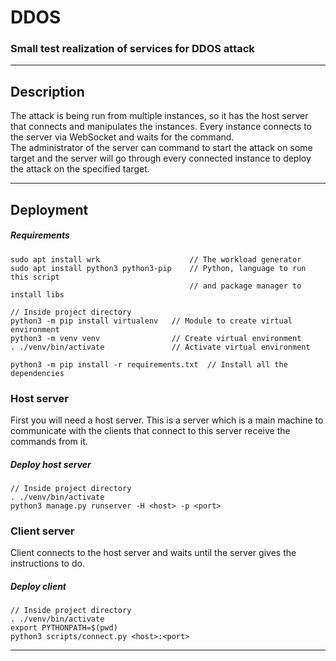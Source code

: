 # DDOS 

### Small test realization of services for DDOS attack 

***


## Description 

The attack is being run from multiple instances, so it has the host 
server that connects and manipulates the instances. Every instance 
connects to the server via WebSocket and waits for the command. <br />
The administrator of the server can command to start the attack on some 
target and the server will go through every connected instance to deploy 
the attack on the specified target. 

***


## Deployment 

##### Requirements 
```commandline
sudo apt install wrk                    // The workload generator
sudo apt install python3 python3-pip    // Python, language to run this script
                                        // and package manager to install libs
                                        
// Inside project directory
python3 -m pip install virtualenv   // Module to create virtual environment
python3 -m venv venv                // Create virtual environment
. ./venv/bin/activate               // Activate virtual environment

python3 -m pip install -r requirements.txt  // Install all the dependencies
```

### Host server 

First you will need a host server. This is a server which is a 
main machine to communicate with the clients that connect to this server 
receive the commands from it. 

##### Deploy host server
````commandline
// Inside project directory
. ./venv/bin/activate
python3 manage.py runserver -H <host> -p <port>
````

### Client server

Client connects to the host server and waits until the server gives the 
instructions to do.

##### Deploy client 
```commandline
// Inside project directory
. ./venv/bin/activate 
export PYTHONPATH=$(pwd)
python3 scripts/connect.py <host>:<port>
```

***

